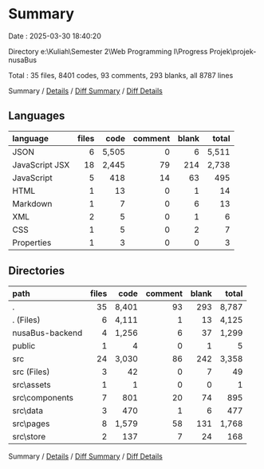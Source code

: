 # Summary

Date : 2025-03-30 18:40:20

Directory e:\\Kuliah\\Semester 2\\Web Programming I\\Progress Projek\\projek-nusaBus

Total : 35 files,  8401 codes, 93 comments, 293 blanks, all 8787 lines

Summary / [Details](details.md) / [Diff Summary](diff.md) / [Diff Details](diff-details.md)

## Languages
| language | files | code | comment | blank | total |
| :--- | ---: | ---: | ---: | ---: | ---: |
| JSON | 6 | 5,505 | 0 | 6 | 5,511 |
| JavaScript JSX | 18 | 2,445 | 79 | 214 | 2,738 |
| JavaScript | 5 | 418 | 14 | 63 | 495 |
| HTML | 1 | 13 | 0 | 1 | 14 |
| Markdown | 1 | 7 | 0 | 6 | 13 |
| XML | 2 | 5 | 0 | 1 | 6 |
| CSS | 1 | 5 | 0 | 2 | 7 |
| Properties | 1 | 3 | 0 | 0 | 3 |

## Directories
| path | files | code | comment | blank | total |
| :--- | ---: | ---: | ---: | ---: | ---: |
| . | 35 | 8,401 | 93 | 293 | 8,787 |
| . (Files) | 6 | 4,111 | 1 | 13 | 4,125 |
| nusaBus-backend | 4 | 1,256 | 6 | 37 | 1,299 |
| public | 1 | 4 | 0 | 1 | 5 |
| src | 24 | 3,030 | 86 | 242 | 3,358 |
| src (Files) | 3 | 42 | 0 | 7 | 49 |
| src\\assets | 1 | 1 | 0 | 0 | 1 |
| src\\components | 7 | 801 | 20 | 74 | 895 |
| src\\data | 3 | 470 | 1 | 6 | 477 |
| src\\pages | 8 | 1,579 | 58 | 131 | 1,768 |
| src\\store | 2 | 137 | 7 | 24 | 168 |

Summary / [Details](details.md) / [Diff Summary](diff.md) / [Diff Details](diff-details.md)